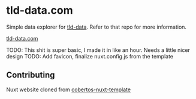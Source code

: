 # tld-data.com

Simple data explorer for [tld-data](https://github.com/Cobertos/tld-data). Refer to that repo for more information.

[tld-data.com](https://tld-data.com)

TODO: This shit is super basic, I made it in like an hour. Needs a little nicer design
TODO: Add favicon, finalize nuxt.config.js from the template

## Contributing

Nuxt website cloned from [cobertos-nuxt-template](https://github.com/Cobertos/cobertos-nuxt-template)